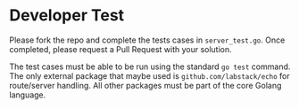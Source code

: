 # Developer Test

Please fork the repo and complete the tests cases in `server_test.go`. Once
completed, please request a Pull Request with your solution.

The test cases must be able to be run using the standard `go test` command. The
only external package that maybe used is `github.com/labstack/echo` for
route/server handling. All other packages must be part of the core Golang
language.
